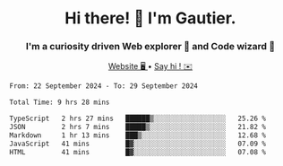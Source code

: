<h1 align="center">Hi there! 👋 I'm Gautier.</h1>
<h3 align="center">I'm a curiosity driven Web explorer 🚀 and Code wizard 🧙</h3>

<p align="center">
  <a href="https://xisabla.github.io/">Website 🖥️ </a> •
  <a href="mailto:xisabla.dev@gmail.com">Say hi ! ✉️</a>
</p>

<!--START_SECTION:waka-->

```txt
From: 22 September 2024 - To: 29 September 2024

Total Time: 9 hrs 28 mins

TypeScript   2 hrs 27 mins   ██████▒░░░░░░░░░░░░░░░░░░   25.26 %
JSON         2 hrs 7 mins    █████▒░░░░░░░░░░░░░░░░░░░   21.82 %
Markdown     1 hr 13 mins    ███▒░░░░░░░░░░░░░░░░░░░░░   12.68 %
JavaScript   41 mins         █▓░░░░░░░░░░░░░░░░░░░░░░░   07.09 %
HTML         41 mins         █▓░░░░░░░░░░░░░░░░░░░░░░░   07.08 %
```

<!--END_SECTION:waka-->
